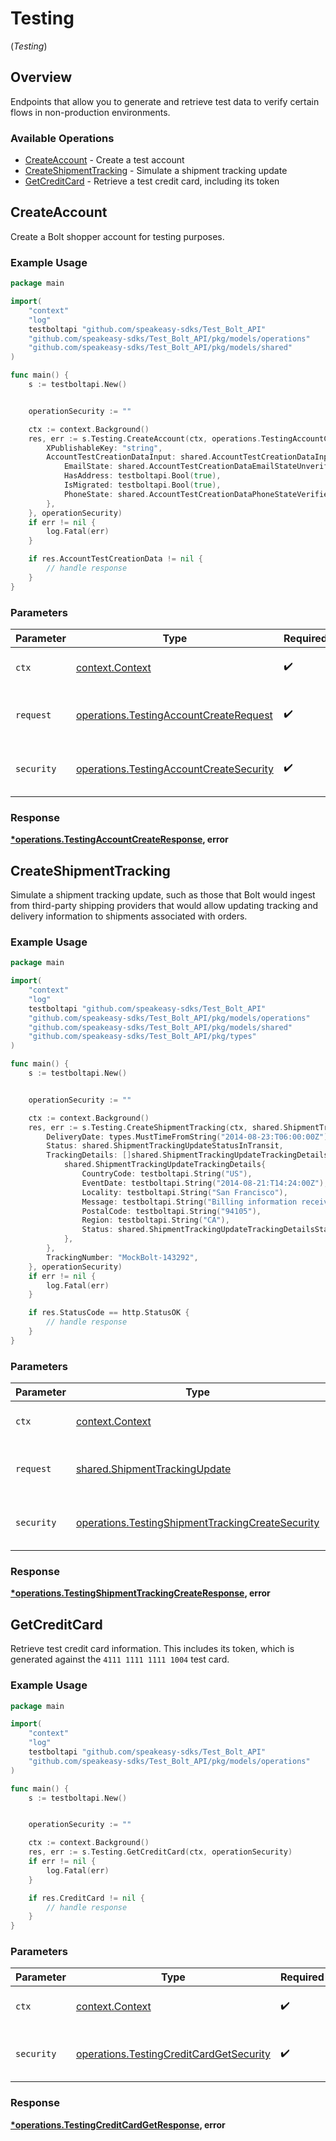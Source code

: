 # Testing
(*Testing*)

## Overview

Endpoints that allow you to generate and retrieve test data to verify certain
flows in non-production environments.


### Available Operations

* [CreateAccount](#createaccount) - Create a test account
* [CreateShipmentTracking](#createshipmenttracking) - Simulate a shipment tracking update
* [GetCreditCard](#getcreditcard) - Retrieve a test credit card, including its token

## CreateAccount

Create a Bolt shopper account for testing purposes.


### Example Usage

```go
package main

import(
	"context"
	"log"
	testboltapi "github.com/speakeasy-sdks/Test_Bolt_API"
	"github.com/speakeasy-sdks/Test_Bolt_API/pkg/models/operations"
	"github.com/speakeasy-sdks/Test_Bolt_API/pkg/models/shared"
)

func main() {
    s := testboltapi.New()


    operationSecurity := ""

    ctx := context.Background()
    res, err := s.Testing.CreateAccount(ctx, operations.TestingAccountCreateRequest{
        XPublishableKey: "string",
        AccountTestCreationDataInput: shared.AccountTestCreationDataInput{
            EmailState: shared.AccountTestCreationDataEmailStateUnverified,
            HasAddress: testboltapi.Bool(true),
            IsMigrated: testboltapi.Bool(true),
            PhoneState: shared.AccountTestCreationDataPhoneStateVerified,
        },
    }, operationSecurity)
    if err != nil {
        log.Fatal(err)
    }

    if res.AccountTestCreationData != nil {
        // handle response
    }
}
```

### Parameters

| Parameter                                                                                          | Type                                                                                               | Required                                                                                           | Description                                                                                        |
| -------------------------------------------------------------------------------------------------- | -------------------------------------------------------------------------------------------------- | -------------------------------------------------------------------------------------------------- | -------------------------------------------------------------------------------------------------- |
| `ctx`                                                                                              | [context.Context](https://pkg.go.dev/context#Context)                                              | :heavy_check_mark:                                                                                 | The context to use for the request.                                                                |
| `request`                                                                                          | [operations.TestingAccountCreateRequest](../../models/operations/testingaccountcreaterequest.md)   | :heavy_check_mark:                                                                                 | The request object to use for the request.                                                         |
| `security`                                                                                         | [operations.TestingAccountCreateSecurity](../../models/operations/testingaccountcreatesecurity.md) | :heavy_check_mark:                                                                                 | The security requirements to use for the request.                                                  |


### Response

**[*operations.TestingAccountCreateResponse](../../models/operations/testingaccountcreateresponse.md), error**


## CreateShipmentTracking

Simulate a shipment tracking update, such as those that Bolt would ingest from
third-party shipping providers that would allow updating tracking and delivery
information to shipments associated with orders.


### Example Usage

```go
package main

import(
	"context"
	"log"
	testboltapi "github.com/speakeasy-sdks/Test_Bolt_API"
	"github.com/speakeasy-sdks/Test_Bolt_API/pkg/models/operations"
	"github.com/speakeasy-sdks/Test_Bolt_API/pkg/models/shared"
	"github.com/speakeasy-sdks/Test_Bolt_API/pkg/types"
)

func main() {
    s := testboltapi.New()


    operationSecurity := ""

    ctx := context.Background()
    res, err := s.Testing.CreateShipmentTracking(ctx, shared.ShipmentTrackingUpdate{
        DeliveryDate: types.MustTimeFromString("2014-08-23:T06:00:00Z"),
        Status: shared.ShipmentTrackingUpdateStatusInTransit,
        TrackingDetails: []shared.ShipmentTrackingUpdateTrackingDetails{
            shared.ShipmentTrackingUpdateTrackingDetails{
                CountryCode: testboltapi.String("US"),
                EventDate: testboltapi.String("2014-08-21:T14:24:00Z"),
                Locality: testboltapi.String("San Francisco"),
                Message: testboltapi.String("Billing information received"),
                PostalCode: testboltapi.String("94105"),
                Region: testboltapi.String("CA"),
                Status: shared.ShipmentTrackingUpdateTrackingDetailsStatusPreTransit.ToPointer(),
            },
        },
        TrackingNumber: "MockBolt-143292",
    }, operationSecurity)
    if err != nil {
        log.Fatal(err)
    }

    if res.StatusCode == http.StatusOK {
        // handle response
    }
}
```

### Parameters

| Parameter                                                                                                            | Type                                                                                                                 | Required                                                                                                             | Description                                                                                                          |
| -------------------------------------------------------------------------------------------------------------------- | -------------------------------------------------------------------------------------------------------------------- | -------------------------------------------------------------------------------------------------------------------- | -------------------------------------------------------------------------------------------------------------------- |
| `ctx`                                                                                                                | [context.Context](https://pkg.go.dev/context#Context)                                                                | :heavy_check_mark:                                                                                                   | The context to use for the request.                                                                                  |
| `request`                                                                                                            | [shared.ShipmentTrackingUpdate](../../models/shared/shipmenttrackingupdate.md)                                       | :heavy_check_mark:                                                                                                   | The request object to use for the request.                                                                           |
| `security`                                                                                                           | [operations.TestingShipmentTrackingCreateSecurity](../../models/operations/testingshipmenttrackingcreatesecurity.md) | :heavy_check_mark:                                                                                                   | The security requirements to use for the request.                                                                    |


### Response

**[*operations.TestingShipmentTrackingCreateResponse](../../models/operations/testingshipmenttrackingcreateresponse.md), error**


## GetCreditCard

Retrieve test credit card information. This includes its token, which is
generated against the `4111 1111 1111 1004` test card.


### Example Usage

```go
package main

import(
	"context"
	"log"
	testboltapi "github.com/speakeasy-sdks/Test_Bolt_API"
	"github.com/speakeasy-sdks/Test_Bolt_API/pkg/models/operations"
)

func main() {
    s := testboltapi.New()


    operationSecurity := ""

    ctx := context.Background()
    res, err := s.Testing.GetCreditCard(ctx, operationSecurity)
    if err != nil {
        log.Fatal(err)
    }

    if res.CreditCard != nil {
        // handle response
    }
}
```

### Parameters

| Parameter                                                                                          | Type                                                                                               | Required                                                                                           | Description                                                                                        |
| -------------------------------------------------------------------------------------------------- | -------------------------------------------------------------------------------------------------- | -------------------------------------------------------------------------------------------------- | -------------------------------------------------------------------------------------------------- |
| `ctx`                                                                                              | [context.Context](https://pkg.go.dev/context#Context)                                              | :heavy_check_mark:                                                                                 | The context to use for the request.                                                                |
| `security`                                                                                         | [operations.TestingCreditCardGetSecurity](../../models/operations/testingcreditcardgetsecurity.md) | :heavy_check_mark:                                                                                 | The security requirements to use for the request.                                                  |


### Response

**[*operations.TestingCreditCardGetResponse](../../models/operations/testingcreditcardgetresponse.md), error**

